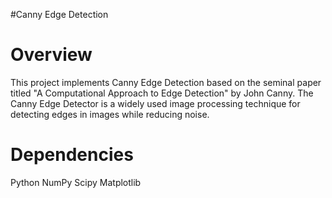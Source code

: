 #Canny Edge Detection

# Overview
This project implements Canny Edge Detection based on the seminal paper titled "A Computational Approach to Edge Detection" by John Canny. 
The Canny Edge Detector is a widely used image processing technique for detecting edges in images while reducing noise.

# Dependencies
Python 
NumPy
Scipy
Matplotlib
